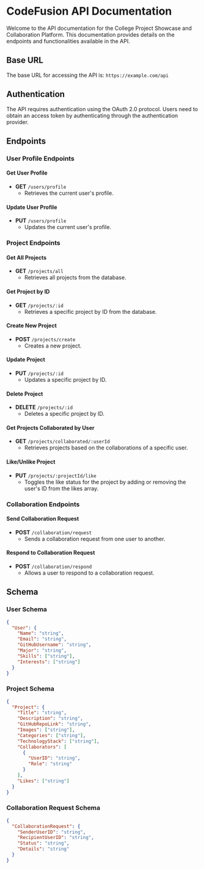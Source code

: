 # CodeFusion API Documentation

Welcome to the API documentation for the College Project Showcase and Collaboration Platform. This documentation provides details on the endpoints and functionalities available in the API.

## Base URL

The base URL for accessing the API is: `https://example.com/api`

## Authentication

The API requires authentication using the OAuth 2.0 protocol. Users need to obtain an access token by authenticating through the authentication provider.

## Endpoints

### User Profile Endpoints

#### Get User Profile

- **GET** `/users/profile`
  - Retrieves the current user's profile.

#### Update User Profile

- **PUT** `/users/profile`
  - Updates the current user's profile.

### Project Endpoints

#### Get All Projects

- **GET** `/projects/all`
  - Retrieves all projects from the database.

#### Get Project by ID

- **GET** `/projects/:id`
  - Retrieves a specific project by ID from the database.

#### Create New Project

- **POST** `/projects/create`
  - Creates a new project.

#### Update Project

- **PUT** `/projects/:id`
  - Updates a specific project by ID.

#### Delete Project

- **DELETE** `/projects/:id`
  - Deletes a specific project by ID.

#### Get Projects Collaborated by User

- **GET** `/projects/collaborated/:userId`
  - Retrieves projects based on the collaborations of a specific user.

#### Like/Unlike Project

- **PUT** `/projects/:projectId/like`
  - Toggles the like status for the project by adding or removing the user's ID from the likes array.

### Collaboration Endpoints

#### Send Collaboration Request

- **POST** `/collaboration/request`
  - Sends a collaboration request from one user to another.

#### Respond to Collaboration Request

- **POST** `/collaboration/respond`
  - Allows a user to respond to a collaboration request.

## Schema

### User Schema

````json
{
  "User": {
    "Name": "string",
    "Email": "string",
    "GitHubUsername": "string",
    "Major": "string",
    "Skills": ["string"],
    "Interests": ["string"]
  }
}
````

### Project Schema
````json
{
  "Project": {
    "Title": "string",
    "Description": "string",
    "GitHubRepoLink": "string",
    "Images": ["string"],
    "Categories": ["string"],
    "TechnologyStack": ["string"],
    "Collaborators": [
      {
        "UserID": "string",
        "Role": "string"
      }
    ],
    "Likes": ["string"]
  }
}
````

### Collaboration Request Schema
````json
{
  "CollaborationRequest": {
    "SenderUserID": "string",
    "RecipientUserID": "string",
    "Status": "string",
    "Details": "string"
  }
}
````